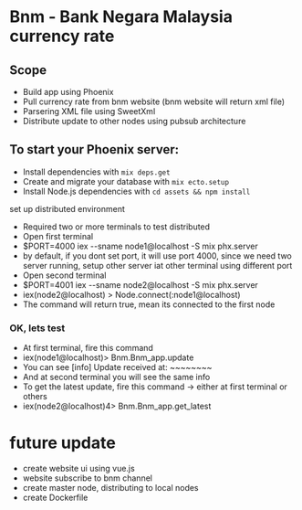 # Bnm - Bank Negara Malaysia currency rate 

## Scope

  * Build app using Phoenix
  * Pull currency rate from bnm website (bnm website will return xml file)
  * Parsering XML file using SweetXml
  * Distribute update to other nodes using pubsub architecture
  

## To start your Phoenix server:

  * Install dependencies with `mix deps.get`
  * Create and migrate your database with `mix ecto.setup`
  * Install Node.js dependencies with `cd assets && npm install`

 set up distributed environment

  * Required two or more terminals to test distributed 
  * Open first terminal
  * $PORT=4000 iex --sname node1@localhost -S mix phx.server
  * by default, if you dont set port, it will use port 4000, since we need two server running, setup other server iat other terminal using different port
  * Open second terminal
  * $PORT=4001 iex --sname node2@localhost -S mix phx.server
  * iex(node2@localhost) > Node.connect(:node1@localhost)
  * The command will return true, mean its connected to the first node

### OK, lets test
  * At first terminal, fire this command
  * iex(node1@localhost)> Bnm.Bnm_app.update
  * You can see [info] Update received at: ~~~~~~~~
  * And at second terminal you will see the same info
  * To get the latest update, fire this command -> either at first terminal or others
  * iex(node2@localhost)4> Bnm.Bnm_app.get_latest

# future update
  * create website ui using vue.js
  * website subscribe to bnm channel
  * create master node, distributing to local nodes
  * create Dockerfile

